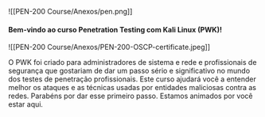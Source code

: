 
![[PEN-200 Course/Anexos/pen.png]]

#### **Bem-vindo ao curso Penetration Testing com Kali Linux (PWK)!**

![[PEN-200 Course/Anexos/PEN-200-OSCP-certificate.jpeg]]

O PWK foi criado para administradores de sistema e rede e profissionais de segurança que gostariam de dar um passo sério e significativo no mundo dos testes de penetração profissionais. Este curso ajudará você a entender melhor os ataques e as técnicas usadas por entidades maliciosas contra as redes. Parabéns por dar esse primeiro passo. Estamos animados por você estar aqui.
